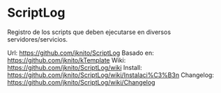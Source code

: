 ScriptLog
=========

Registro de los scripts que deben ejecutarse en diversos servidores/servicios.

Url:       https://github.com/jknito/ScriptLog
Basado en: https://github.com/jknito/kTemplate
Wiki:      https://github.com/jknito/ScriptLog/wiki
Install:   https://github.com/jknito/ScriptLog/wiki/Instalaci%C3%B3n
Changelog: https://github.com/jknito/ScriptLog/wiki/Changelog